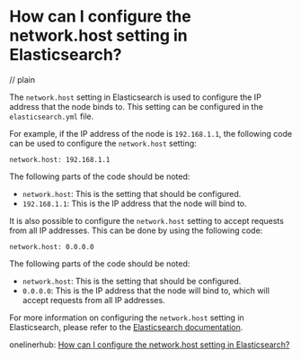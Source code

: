 # How can I configure the network.host setting in Elasticsearch?
// plain

The `network.host` setting in Elasticsearch is used to configure the IP address that the node binds to. This setting can be configured in the `elasticsearch.yml` file.

For example, if the IP address of the node is `192.168.1.1`, the following code can be used to configure the `network.host` setting:

```
network.host: 192.168.1.1
```

The following parts of the code should be noted:

- `network.host`: This is the setting that should be configured.
- `192.168.1.1`: This is the IP address that the node will bind to.

It is also possible to configure the `network.host` setting to accept requests from all IP addresses. This can be done by using the following code:

```
network.host: 0.0.0.0
```

The following parts of the code should be noted:

- `network.host`: This is the setting that should be configured.
- `0.0.0.0`: This is the IP address that the node will bind to, which will accept requests from all IP addresses.

For more information on configuring the `network.host` setting in Elasticsearch, please refer to the [Elasticsearch documentation](https://www.elastic.co/guide/en/elasticsearch/reference/current/modules-network.html).

onelinerhub: [How can I configure the network.host setting in Elasticsearch?](https://onelinerhub.com/elasticsearch/how-can-i-configure-the-network-host-setting-in-elasticsearch)